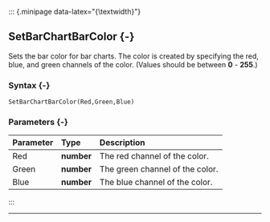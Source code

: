 ::: {.minipage data-latex="{\textwidth}"}
## SetBarChartBarColor {-}

Sets the bar color for bar charts. The color is created by specifying the red, blue, and green channels of the color.
(Values should be between **0** - **255**.)

### Syntax {-}

```{sql}
SetBarChartBarColor(Red,Green,Blue)
```

### Parameters {-}

**Parameter** | **Type** | **Description**
| :-- | :-- | :-- |
Red | **number** | The red channel of the color.
Green | **number** | The green channel of the color.
Blue | **number** | The blue channel of the color.
:::

***
